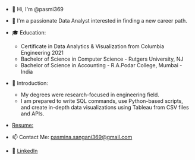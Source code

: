 - 👋 Hi, I'm @pasmi369

- 👀 I'm a passionate Data Analyst interested in finding a new career path.

- 🎓 Education:
    - Certificate in Data Analytics & Visualization from Columbia Engineering 2021 
    - Bachelor of Science in Computer Science - Rutgers University, NJ	
    - Bachelor of Science in Accounting - R.A.Podar College, Mumbai - India
    
- 💬 Introduction:
  - My degrees were research-focused in engineering field.
  - I am prepared to write SQL commands, use Python-based scripts, and create in-depth data visualizations using Tableau from CSV files and APIs. 

- [Resume:](https://docs.google.com/document/d/1MRtOfHueJ80qBNjHdrkyCUxLGk6g5Unx/edit)
  
- 📫 Contact Me: pasmina.sangani369@gmail.com

- 💼 [LinkedIn](https://www.linkedin.com/in/pasmina-sangani-79308125/)   
 
<!---
**pasmi369/pasmi369** is a ✨ _special_ ✨ repository because its `README.md` (this file) appears on your GitHub profile.
--->
